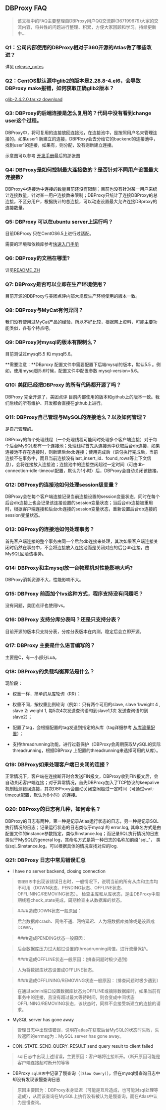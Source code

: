 ## DBProxy FAQ


> 该文档中的FAQ主要整理自DBProxy用户QQ交流群(367199679)大家的交流内容，将共性的问题进行整理、积累，方便大家回顾和学习。持续更新中...


### Q1：公司内部使用的DBProxy相对于360开源的Atlas做了哪些改进？

详见 [release_notes](https://github.com/Meituan-Dianping/DBProxy/blob/master/doc/RELEASE_NOTES.md)

### Q2：CentOS默认源中glib2的版本是2.28.8-4.el6，会导致DBProxy make报错，如何获取正确glib2版本？

[glib-2.4.2.0.tar.xz download](http://pkgs.fedoraproject.org/repo/pkgs/mingw-glib2/glib-2.42.0.tar.xz/71af99768063ac24033ac738e2832740/)

### Q3: DBProxy的后端连接是怎么复用的？代码中没有看到change user这个过程。

DBProxy中，将可复用的连接放回连接池，在连接池中，是按照用户名来管理连接的。如果user1 新建立的连接，DBPRoxy会去分给它的backend的连接池中，找到user1的连接，如果有，则分配，没有则新建立连接。

示意图可以参考  [开发手册](https://github.com/Meituan-Dianping/DBProxy/blob/master/doc/PROGRAMMING_GUIDE.md)最后的那张图 

### Q4: DBProxy是如何控制最大连接数的？是否针对不同用户设置最大连接数?

DBProxy中连接池中连接的数量目前还没有限制；目前也没有针对某一用户来统计连接数量，针对某一用户连接数来限制；DBProxy只统计了连接DBProxy的总连接，不区分用户，根据统计的总连接，可以动态设置最大允许连接DBproxy的连接数量。

### Q5: DBProxy 可以在ubuntu server上运行吗？

目前DBProxy 只在CentOS6.5上进行过适配。

需要的环境和依赖库参考[快速入门手册](https://github.com/Meituan-Dianping/DBProxy/blob/master/doc/QUICK_START.md)

### Q6: DBProxy的文档在哪里?

详见[README_ZH](https://github.com/Meituan-Dianping/DBProxy/blob/master/README_ZH.md)

### Q7: DBProxy是否可以立即在生产环境使用？

目前开源的DBProxy与美团点评内部大规模生产环境使用的版本一致。

### Q8: DBProxy与MyCat有何异同？

我们没有使用过MyCat产品的经验，所以不好比较，根据网上资料，可能主要功能类似，各有个特点吧。

### Q9: DBProxy对mysql的版本有限制么？

目前测试过mysql5.5 和 mysql5.6。

**需要注意：**DBproxy 配置文件中需要配置下后端mysql的版本，默认5.5 。例如，使用mysql是5.6时候，配置文件中配置参数 mysql-version=5.6。

### Q10: 美团已经把DBProxy 的所有代码都开源了吗？

DBProxy 完全开源了，美团点评 目前内部使用的版本和github上的版本一致。我们后续的所有维护、开发都会直接在github上进行。

### Q11: DBProxy自己管理与MySQL的连接池么？以及如何管理？
是自己管理的。

DBProxy的每个处理线程（一个处理线程可能同时处理多个客户端连接）对于每个后台MySQL都有一个连接池；处理线程首先从连接池中获取后台db连接，如果连接池不存在连接时，则新建后台db连接；使用完成后（语句执行完成后，当前连接不在事务中，而且当前连接没有last_insert_id、found_rows等上下文信息），会将连接放入连接池；连接池中的连接空闲超过一定时间（可由db-connection-idle-timeout配置，默认为1小时）后，DBProxy会自动关闭该链接。

### Q12: DBProxy的连接池如何处理session级变量？
DBProxy会在每个客户端连接记录当前连接设置的session变量状态，同时在每个后台db连接上也会记录该连接设置的session变量状态；当后台db连接被重用时，根据客户端连接和后台db连接的session变量状态，重新设置后台db连接的session变量状态。

### Q13: DBProxy的连接池如何处理事务？
首先客户端连接的整个事务由同一个后台db连接来处理，其次如果客户端连接关闭时仍然在事务中，不会将连接放入连接池而是关闭对应的后台db连接，由MySQL回滚该事务。

### Q14: DBProxy和主mysql放一台物理机对性能影响大吗?

DBProxy消耗资源不大，性能影响不大。

### Q15: DBProxy 前面加个lvs这种方式，程序支持没有问题吧？

没有问题，美团点评也使用lvs。

### Q16: DBProxy 支持分库分表吗？还是只支持分表？

目前开源的版本只支持分表，分库分表版本在内测，稳定后会立即开源。

### Q17: DBProxy 主要是什么语言编写的？

主要是C，有一小部分Lua。

### Q18: DBProxy的负载均衡算法是什么？

现阶段：   
 
- 权重一样，简单的从库轮询（RR）；    

- 权重不同，按权重比例轮询（例如：只有两个可用的slave, slave 1:weight 4  , slave 2: weight 1, 每5次4次发送查询语句到slave1,1次 发送查询语句到slave2）；   
 
- 配置了tag，会根据配置的tag发送到指定的从库（tag详细参考 [从库流量配置](https://github.com/Meituan-Dianping/DBProxy/blob/master/doc/USER_GUIDE.md#3.3.7.2)）；

- 支持threadrunning功能，进行过载保护（DBProxy会周期获取MySQL的实际threadrunning，根据DBProxy 上配置的threadrunning来选择可用的从库）。

### Q19: DBProxy如果处理客户端已关闭的连接？

正常情况下，客户端在连接断开时会发送FIN报文，DBProxy收到FIN报文后，会自动关闭客户端连接；对于异常情况，首先DBProxy加入了TCP协议的keepalive机制检测错误连接，其次DBProxy会自动关闭空闲超过一定时间（可通过wait-timeout配置，默认为8小时）的连接。

### Q20: DBProxy的日志有几种，如何命名？

DBProxy的日志有两种，第一种是记录Atlas运行状态的日志，另一种是记录SQL执行情况的日志；记录运行状态的日志类似于mysql 的 error.log, 其命名方式是由配置文件的instance参数指定，类似$instance.log；而记录SQL执行情况的日志类似于MySQL的general log，其命名方式是第一种日志的名称加前缀"sql_"， 类似sql_$instance.log。可以根据具体的情况查找对应的log.

### Q21: DBProxy 日志中常见错误汇总

- I have no server backend, closing connection

>`管理日志`中出现该错误日志时，一般情况下，说明当前的所有从库和主库均不可用（DOWN状态、PENDING状态、OFFLINE状态、OFFLINING/REMOVING状态）。
检查主库和从库状态，是由DBProxy中周期线程check_state完成，周期检查主从数据库的状态。

>####造成DOWN状态一般原因：

>后台数据库crash、网络不通、网络延迟、人为将数据库摘除或是设置成DOWN。

>####造成PENDING状态一般原因：

>后台数据库压力过大超过设置的threadrunning阈值，进行流量保护。

>####造成OFFLINE状态一般原因：(排查问题时极少遇到)

>人为将数据库状态设置成OFFLINE状态。

>####造成OFFLINING/REMOVING状态一般原因：（排查问题时极少遇到）

>在通过admin端口设置数据库状态为OFFLINE或摘除数据库时，如果当前有事务中的连接，且没有超过最大等待时间，则会变成中间状态OFFLINING/REMOVING状态，该状态时，同样不会接受新建立的连接的请求。

- MySQL server has gone away

>管理日志中出现该错误，说明在atlas在获取后台MySQL的状态时失败，失败返回的errmsg为：MySQL server has gone away。

- CON_STATE_SEND_QUERY_RESULT send query result to client failed

>sql日志中出现上述错误，主要原因：客户端将连接断开。（断开原因可能是客户端连接超时断开的等等

- DBProxy `sql日志`中记录了慢查询（`[Slow Query]`），但在mysql慢查询日志中却没有发现该慢查询日志

>原因主要因为：DBProxy本身延迟（可能是互斥造成，也可能对sql处理等造成），从而该查询在MySQL上执行没有被认为是慢查询，而在Atlas中认为是慢查询。



